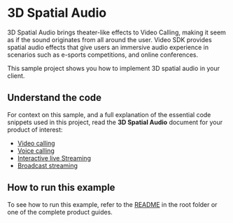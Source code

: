 # 3D Spatial Audio
3D Spatial Audio brings theater-like effects to Video Calling, making it seem as if the sound originates from all around the user. Video SDK provides spatial audio effects that give users an immersive audio experience in scenarios such as e-sports competitions, and online conferences.

This sample project shows you how to implement 3D spatial audio in your client.

## Understand the code

For context on this sample, and a full explanation of the essential code snippets used in this project, read the **3D Spatial Audio** document for your product of interest:

* [Video calling](https://docs.agora.io/en/video-calling/develop/spatial-audio?platform=flutter)
* [Voice calling](https://docs.agora.io/en/voice-calling/develop/spatial-audio?platform=flutter)
* [Interactive live Streaming](https://docs.agora.io/en/interactive-live-streaming/develop/spatial-audio?platform=flutter)
* [Broadcast streaming](https://docs.agora.io/en/broadcast-streaming/develop/spatial-audio?platform=flutter)

## How to run this example

To see how to run this example, refer to the [README](../../../README.md) in the root folder or one of the complete product guides.
